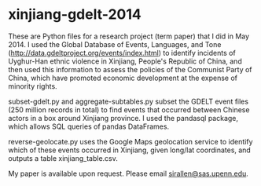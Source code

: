 # xinjiang-gdelt-2014

These are Python files for a research project (term paper) that I did in May 2014. I used the Global Database of Events, Languages, and Tone (http://data.gdeltproject.org/events/index.html) to identify incidents of Uyghur-Han ethnic violence in Xinjiang, People's Republic of China, and then used this information to assess the policies of the Communist Party of China, which have promoted economic development at the expense of minority rights.

subset-gdelt.py and aggregate-subtables.py subset the GDELT event files (250 million records in total) to find events that occurred between Chinese actors in a box around Xinjiang province. I used the pandasql package, which allows SQL queries of pandas DataFrames.

reverse-geolocate.py uses the Google Maps geolocation service to identify which of these events occurred in Xinjiang, given long/lat coordinates, and outputs a table xinjiang_table.csv.

My paper is available upon request. Please email sirallen@sas.upenn.edu.

